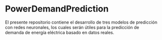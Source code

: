 # PowerDemandPrediction
El presente repositorio contiene el desarrollo de tres modelos de predicción con redes neuronales, los cuales serán útiles para la predicción de demanda de energía eléctrica basado en datos reales.
